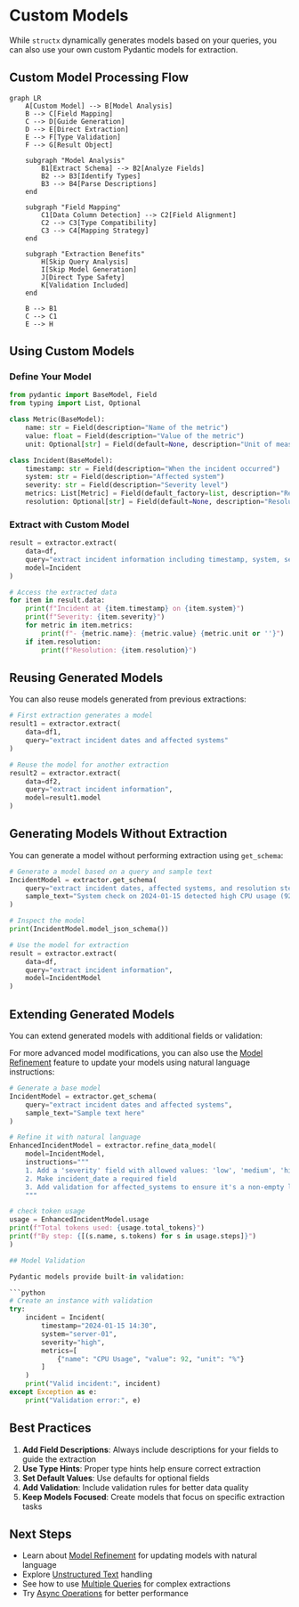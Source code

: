 # Custom Models

While `structx` dynamically generates models based on your queries, you can also
use your own custom Pydantic models for extraction.

## Custom Model Processing Flow

```mermaid
graph LR
    A[Custom Model] --> B[Model Analysis]
    B --> C[Field Mapping]
    C --> D[Guide Generation]
    D --> E[Direct Extraction]
    E --> F[Type Validation]
    F --> G[Result Object]

    subgraph "Model Analysis"
        B1[Extract Schema] --> B2[Analyze Fields]
        B2 --> B3[Identify Types]
        B3 --> B4[Parse Descriptions]
    end

    subgraph "Field Mapping"
        C1[Data Column Detection] --> C2[Field Alignment]
        C2 --> C3[Type Compatibility]
        C3 --> C4[Mapping Strategy]
    end

    subgraph "Extraction Benefits"
        H[Skip Query Analysis]
        I[Skip Model Generation]
        J[Direct Type Safety]
        K[Validation Included]
    end

    B --> B1
    C --> C1
    E --> H
```

## Using Custom Models

### Define Your Model

```python
from pydantic import BaseModel, Field
from typing import List, Optional

class Metric(BaseModel):
    name: str = Field(description="Name of the metric")
    value: float = Field(description="Value of the metric")
    unit: Optional[str] = Field(default=None, description="Unit of measurement")

class Incident(BaseModel):
    timestamp: str = Field(description="When the incident occurred")
    system: str = Field(description="Affected system")
    severity: str = Field(description="Severity level")
    metrics: List[Metric] = Field(default_factory=list, description="Related metrics")
    resolution: Optional[str] = Field(default=None, description="Resolution steps")
```

### Extract with Custom Model

```python
result = extractor.extract(
    data=df,
    query="extract incident information including timestamp, system, severity, metrics, and resolution",
    model=Incident
)

# Access the extracted data
for item in result.data:
    print(f"Incident at {item.timestamp} on {item.system}")
    print(f"Severity: {item.severity}")
    for metric in item.metrics:
        print(f"- {metric.name}: {metric.value} {metric.unit or ''}")
    if item.resolution:
        print(f"Resolution: {item.resolution}")
```

## Reusing Generated Models

You can also reuse models generated from previous extractions:

```python
# First extraction generates a model
result1 = extractor.extract(
    data=df1,
    query="extract incident dates and affected systems"
)

# Reuse the model for another extraction
result2 = extractor.extract(
    data=df2,
    query="extract incident information",
    model=result1.model
)
```

## Generating Models Without Extraction

You can generate a model without performing extraction using `get_schema`:

```python
# Generate a model based on a query and sample text
IncidentModel = extractor.get_schema(
    query="extract incident dates, affected systems, and resolution steps",
    sample_text="System check on 2024-01-15 detected high CPU usage (92%) on server-01."
)

# Inspect the model
print(IncidentModel.model_json_schema())

# Use the model for extraction
result = extractor.extract(
    data=df,
    query="extract incident information",
    model=IncidentModel
)
```

## Extending Generated Models

You can extend generated models with additional fields or validation:

For more advanced model modifications, you can also use the
[Model Refinement](model-refinement.md) feature to update your models using
natural language instructions:

````python
# Generate a base model
IncidentModel = extractor.get_schema(
    query="extract incident dates and affected systems",
    sample_text="Sample text here"
)

# Refine it with natural language
EnhancedIncidentModel = extractor.refine_data_model(
    model=IncidentModel,
    instructions="""
    1. Add a 'severity' field with allowed values: 'low', 'medium', 'high'
    2. Make incident_date a required field
    3. Add validation for affected_systems to ensure it's a non-empty list
    """

# check token usage
usage = EnhancedIncidentModel.usage
print(f"Total tokens used: {usage.total_tokens}")
print(f"By step: {[(s.name, s.tokens) for s in usage.steps]}")
)

## Model Validation

Pydantic models provide built-in validation:

```python
# Create an instance with validation
try:
    incident = Incident(
        timestamp="2024-01-15 14:30",
        system="server-01",
        severity="high",
        metrics=[
            {"name": "CPU Usage", "value": 92, "unit": "%"}
        ]
    )
    print("Valid incident:", incident)
except Exception as e:
    print("Validation error:", e)
````

## Best Practices

1. **Add Field Descriptions**: Always include descriptions for your fields to
   guide the extraction
2. **Use Type Hints**: Proper type hints help ensure correct extraction
3. **Set Default Values**: Use defaults for optional fields
4. **Add Validation**: Include validation rules for better data quality
5. **Keep Models Focused**: Create models that focus on specific extraction
   tasks

## Next Steps

- Learn about [Model Refinement](model-refinement.md) for updating models with
  natural language
- Explore [Unstructured Text](unstructured-text.md) handling
- See how to use [Multiple Queries](multiple-queries.md) for complex extractions
- Try [Async Operations](async-operations.md) for better performance
